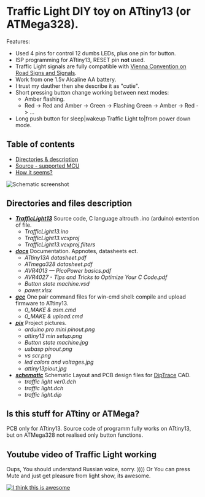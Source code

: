 # Traffic Light DIY toy on ATtiny13 (or ATMega328).
Features:
- Used 4 pins for control 12 dumbs LEDs, plus one pin for button.
- ISP programming for ATtiny13, RESET pin **not** used.
- Traffic Light signals are fully compatible with [Vienna Convention on Road Signs and Signals](https://en.wikipedia.org/wiki/Vienna_Convention_on_Road_Signs_and_Signals#Traffic_lights).
- Work from one 1.5v Alcaline AA battery.
- I trust my dauther then she describe it as "cutie".
- Short pressing button change working between next modes:
  - Amber flashing.
  - Red -> Red and Amber -> Green -> Flashing Green -> Amber -> Red -> ...
- Long push button for sleep|wakeup Traffic Light to|from power down mode.

## Table of contents
* [Directories & description](#directories-and-files-description)
* [Source - supported MCU](#is-this-stuff-for-attiny-or-atmega)
* [How it seems?](#youtube-video-of-traffic-light-working)

![Schematic screenshot](https://github.com/lugovskovp/TrafficLight13/blob/master/pix/02-03.png)

## Directories and files description
 + [***TrafficLight13***](https://github.com/lugovskovp/TrafficLight13/tree/master/TrafficLight13)  Source code, C language altrouth .ino (arduino) extention of file.
 	+ *TrafficLight13.ino*
	+ *TrafficLight13.vcxproj*
	+ *TrafficLight13.vcxproj.filters*
 + [***docs***](https://github.com/lugovskovp/TrafficLight13/tree/master/docs)  Documentation. Appnotes, datasheets ect.
	+ *ATtiny13A datasheet.pdf*
 	+ *ATmega328 datasheet.pdf*
	+ *AVR4013 — PicoPower basics.pdf*
	+ *AVR4027 - Tips and Tricks to Optimize Your C Code.pdf*
	+ *Button state machine.vsd*
	+ *power.xlsx*
 + [***gcc***](https://github.com/lugovskovp/TrafficLight13/tree/master/gcc)  One pair command files for win-cmd shell: compile and upload firmware to ATtiny13.
 	+ *0_MAKE & asm.cmd*
	+ *0_MAKE & upload.cmd*
 + [***pix***](https://github.com/lugovskovp/TrafficLight13/tree/master/pix) Project pictures.
 	+ *arduino pro mini pinout.png*
	+ *attiny13 min setup.png*
	+ *Button state machine.jpg*
	+ *usbasp pinout.png*
	+ *vs scr.png*
	+ *led colors and voltages.jpg*
	+ *attiny13piout.jpg*
 + [***schematic***](https://github.com/lugovskovp/TrafficLight13/tree/master/schematic) Schematic Layout and PCB design files for [DipTrace](https://diptrace.com/) CAD.
	+ *traffic light ver0.dch*
	+ *traffic light.dch*
	+ *traffic light.dip*
	
 ## Is this stuff for ATtiny or ATMega?
 PCB only for ATtiny13.
 Source code of programm fully works on ATtiny13, but on ATMega328 not realised only button functions. 
 
 ## Youtube video of Traffic Light working
 Oups, You should understand Russian voice, sorry. )))) Or You can press Mute and just get pleasure from light show, its awesome.
 
[![I think this is awesome](https://img.youtube.com/vi/23ju4JVKMeA/0.jpg)](https://www.youtube.com/watch?v=23ju4JVKMeA)

